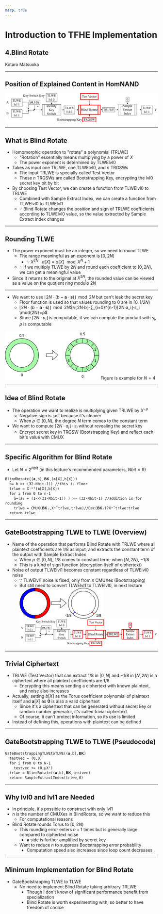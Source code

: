 ```yaml
---
marp: true
---
```

<!--
theme: default
size: 16:9
paginate: true
footer : ![](../../seccamp/image/ccbysa.png) [licence](https://creativecommons.org/licenses/by-sa/4.0/)
style: |
  h1, h2, h3, h4, h5, header, footer {
        color: white;
    }
  section {
    background-color: #505050;
    color:white
  }
  table{
      color:black
  }
  code{
    color:black
  }
    a {
    font-weight:bold;
    color:#F00;
  }
-->

<!-- page_number: true -->

# Introduction to TFHE Implementation

## 4.Blind Rotate

Kotaro Matsuoka

---

## Position of Explained Content in HomNAND

![](../../seccamp/image/BlindRotateHomNANDdiagramreversed.png)

---

## What is Blind Rotate

- Homomorphic operation to "rotate" a polynomial (TRLWE)
  - "Rotation" essentially means multiplying by a power of $X$
  - The power exponent is determined by TLWElvl0
- Takes as input one TRLWE, one TLWElvl0, and $n$ TRGSWs
  - The input TRLWE is specially called Test Vector
  - These $n$ TRGSWs are called Bootstrapping Key, encrypting the lvl0 secret key bit by bit
- By choosing Test Vector, we can create a function from TLWElvl0 to TRLWE
  - Combined with Sample Extract Index, we can create a function from TLWElvl0 to TLWElvl1
  - ∵ Blind Rotate changes the position and sign of TRLWE coefficients according to TLWElvl0 value, so the value extracted by Sample Extract Index changes

---

## Rounding TLWE

- The power exponent must be an integer, so we need to round TLWE
  - The range meaningful as an exponent is $[0,2N)$
    - ∵ $X^{2N}⋅a[X]≡a[X] \mod{X^{N}+1}$
  - ∴ If we multiply TLWE by $2N$ and round each coefficient to $[0,2N)$, we can get a meaningful value
- Since it returns to the original at $X^{2N}$, the rounded value can be viewed as a value on the quotient ring modulo $2N$

---

- We want to use $⌊2N⋅(b-\mathbf{a}⋅\mathbf{s})⌋\mod{2N}$ but can't leak the secret key
  - Floor function is used so that values rounding to $0$ are in $[0,1/2N)$
  - $⌊2N⋅(b-\mathbf{a}⋅\mathbf{s})⌋\mod{2N}$$≈⌊2N⋅b⌋-∑_{i=0}^{n-1}⌈2N⋅a_i⌋⋅s_i \mod{2N}=ρ$
  - Since $⌈2N⋅a_i⌋$ is computable, if we can compute the product with $s_i$, $ρ$ is computable

![w:300px](../../seccamp/image/RotateRound.png) Figure is example for $N=4$

---

## Idea of Blind Rotate

- The operation we want to realize is multiplying given TRLWE by $X^{-\rho}$
  - Negative sign is just because it's cleaner
  - When $\rho\in [0,N)$, the degree $N$ term comes to the constant term
- We want to compute $⌈2N⋅a_i⌋⋅s_i$ without revealing the secret key
  - Encrypt secret key in TRGSW (Bootstrapping Key) and reflect each bit's value with CMUX

---

## Specific Algorithm for Blind Rotate

- Let $N=2^{Nbit}$ (in this lecture's recommended parameters, $Nbit=9$)
```
BlindRotate((𝐚,b),𝐁𝐊,(𝐚[X],b[X]))
  b̃= b >> (32-Nbit-1)) //this is floor
  trlwe = X⁻ᵇ̃⋅(𝐚[X],b[X])
  for i from 0 to n-1
    ã=(aᵢ + (1<<(31-Nbit-1)) ) >> (32-Nbit-1) //addition is for rounding
    trlwe = CMUX(𝐁𝐊ᵢ,Xᵃ̃⋅trlwe,trlwe)//Dec(𝐁𝐊ᵢ)?Xᵃ̃⋅trlwe:trlwe
  return trlwe
```
---

## GateBootstrapping TLWE to TLWE (Overview)

- Name of the operation that performs Blind Rotate with TRLWE where all plaintext coefficients are $1/8$ as input, and extracts the constant term of the output with Sample Extract Index
  - When $ρ∈[0,N)$, $1/8$ comes to constant term; when $[N,2N)$, $-1/8$
  - This is a kind of sign function (decryption itself of ciphertext)
- Noise of output TLWElvl1 becomes constant regardless of TLWElvl0 noise
  - ∵ TLWElvl1 noise is fixed, only from $n$ CMUXes (Bootstrapping)
  - But still need to convert TLWElvl1 to TLWElvl0, in next lecture
![](../../seccamp/image/BlindRotate.png) ![w:700px](../../seccamp/image/TLWE2TLWEHomNANDdiagramreversed.png)
---

## Trivial Ciphertext

- TRLWE (Test Vector) that can extract $1/8$ in $[0,N)$ and $-1/8$ in $[N,2N)$ is a ciphertext where all plaintext coefficients are $1/8$
  - Encrypting this means sending a ciphertext with known plaintext, and noise also increases
- Actually, setting $b[X]$ as the Torus coefficient polynomial of plaintext itself and $\mathbf{a}[X]$ as $\mathbf{0}$ is also a valid ciphertext
  - Since it's a ciphertext that can be generated without secret key or random number generator, it's called trivial ciphertext
  - Of course, it can't protect information, so its use is limited
- Instead of defining this, operations with plaintext can be defined

---

## GateBootstrapping TLWE to TLWE (Pseudocode)

```
GateBootstrappingTLWEtoTLWE((𝐚,b),𝐁𝐊)
  testvec = (0,0)
  for i from 0 to N-1
    testvec += (0,μXⁱ)
  trlwe = BlindRotate((𝐚,b),𝐁𝐊,testvec)
  return SampleExtractIndex(trlwe,0)
```

---

## Why lvl0 and lvl1 are Needed

- In principle, it's possible to construct with only lvl1
- $n$ is the number of CMUXes in BlindRotate, so we want to reduce this
  - For computational reasons
- Blind Rotate rounds Torus to $[0,2N)$
  - This rounding error enters $n+1$ times but is generally large compared to ciphertext noise
    - $\mathbf{a}$ side is further amplified by secret key
  - Want to reduce $n$ to suppress Bootstrapping error probability
    - Computation speed also increases since loop count decreases

---

## Minimum Implementation for Blind Rotate

- GateBootstrapping TLWE to TLWE
  - No need to implement Blind Rotate taking arbitrary TRLWE
    - Though I don't know of significant performance benefit from specialization
    - Blind Rotate is worth experimenting with, so better to have freedom of choice
